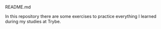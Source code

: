 README.md

In this repository there are some exercises to practice everything I learned during my studies at Trybe.
